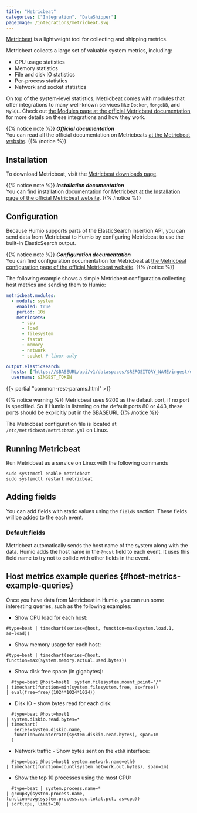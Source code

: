 ```yaml
---
title: "Metricbeat"
categories: ["Integration", "DataShipper"]
pageImage: /integrations/metricbeat.svg
---
```


[Metricbeat](https://www.elastic.co/products/beats/metricbeat) is a lightweight tool for collecting and shipping metrics.

Metricbeat collects a large set of valuable system metrics, including:

* CPU usage statistics
* Memory statistics
* File and disk IO statistics
* Per-process statistics
* Network and socket statistics

On top of the system-level statistics, Metricbeat comes with modules that offer
integrations to many well-known services like `Docker`, `MongoDB`, and `MySQL`.
Check out [the Modules page at the official Metricbeat documentation](https://www.elastic.co/guide/en/beats/metricbeat/current/metricbeat-modules.html)
for more details on these integrations and how they work.


{{% notice note %}}
***Official documentation***  
You can read all the official documentation on Metricbeats [at the Metricbeat website](https://www.elastic.co/guide/en/beats/metricbeat/current/index.html).
{{% /notice %}}

## Installation

To download Metricbeat, visit the [Metricbeat downloads page](https://www.elastic.co/downloads/beats/metricbeat).

{{% notice note %}}
***Installation documentation***  
You can find installation documentation for Metricbeat at [the Installation page of the official Metricbeat website](https://www.elastic.co/guide/en/beats/metricbeat/current/metricbeat-installation.html).
{{% /notice %}}


## Configuration

Because Humio supports parts of the ElasticSearch insertion API, you can send
data from Metricbeat to Humio by configuring Metricbeat to use the built-in
ElasticSearch output.

{{% notice note %}}
***Configuration documentation***  
You can find configuration documentation for Metricbeat at [the Metricbeat configuration page of the official Metricbeat website](https://www.elastic.co/guide/en/beats/metricbeat/current/configuring-howto-metricbeat.html).
{{% /notice %}}


The following example shows a simple Metricbeat configuration collecting host metrics and sending them to Humio:

```yaml
metricbeat.modules:
  - module: system
    enabled: true
    period: 10s
    metricsets:
      - cpu
      - load
      - filesystem
      - fsstat
      - memory
      - network
      - socket # linux only

output.elasticsearch:
  hosts: ["https://$BASEURL/api/v1/dataspaces/$REPOSITORY_NAME/ingest/elasticsearch"]
  username: $INGEST_TOKEN
```

{{< partial "common-rest-params.html" >}}


{{% notice warning %}}
Metricbeat uses 9200 as the default port, if no port is specified. So if Humio is listening on the default ports 80 or 443, these ports should be explicitly put in the $BASEURL
{{% /notice %}}

The Metricbeat configuration file is located at `/etc/metricbeat/metricbeat.yml` on Linux.

## Running Metricbeat

Run Metricbeat as a service on Linux with the following commands

```shell
sudo systemctl enable metricbeat
sudo systemctl restart metricbeat
```

## Adding fields

You can add fields with static values using the `fields` section. These fields
will be added to the each event.

### Default fields

Metricbeat automatically sends the host name of the system along with the data.
Humio adds the host name in the `@host` field to each event. It uses this field
name to try not to collide with other fields in the event.

## Host metrics example queries {#host-metrics-example-queries}

Once you have data from Metricbeat in Humio, you can run some interesting
queries, such as the following examples:

* Show CPU load for each host:
```humio
#type=beat | timechart(series=@host, function=max(system.load.1, as=load))
```

* Show memory usage for each host:
```humio
#type=beat | timechart(series=@host, function=max(system.memory.actual.used.bytes))
```

* Show disk free space (in gigabytes):
```humio
  #type=beat @host=host1  system.filesystem.mount_point="/"
| timechart(function=min(system.filesystem.free, as=free))
| eval(free=free/(1024*1024*1024))
```

* Disk IO - show bytes read for each disk:
```humio
  #type=beat @host=host1
| system.diskio.read.bytes=*
| timechart(
   series=system.diskio.name,
   function=counterrate(system.diskio.read.bytes), span=1m
  )
```

* Network traffic - Show bytes sent on the `eth0` interface:
```humio
  #type=beat @host=host1 system.network.name=eth0
| timechart(function=count(system.network.out.bytes), span=1m)
```

* Show the top 10 processes using the most CPU:
```humio
  #type=beat | system.process.name=*
| groupBy(system.process.name, function=avg(system.process.cpu.total.pct, as=cpu))
| sort(cpu, limit=10)
```
